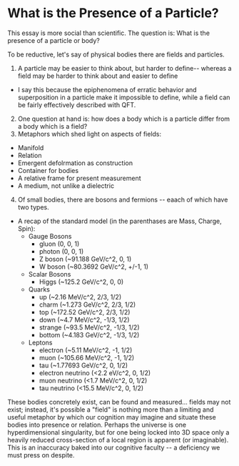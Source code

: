 # What is the Presence of a Particle?

This essay is more social than scientific. The question is: What is the presence of a particle or body?

To be reductive, let's say of physical bodies there are fields and particles.
1. A particle may be easier to think about, but harder to define-- whereas a field may be harder to think about and easier to define
  - I say this because the epiphenomena of erratic behavior and superposition in a particle make it impossible to define, while a field can be fairly effectively described with QFT.
2. One question at hand is: how does a body which is a particle differ from a body which is a field?
3. Metaphors which shed light on aspects of fields:
  - Manifold
  - Relation
  - Emergent defolrmation as construction
  - Container for bodies
  - A relative frame for present measurement
  - A medium, not unlike a dielectric
4. Of small bodies, there are bosons and fermions -- eaach of which have two types.
  - A recap of the standard model (in the parenthases are Mass, Charge, Spin):
    - Gauge Bosons
      - gluon (0, 0, 1)
      - photon (0, 0, 1)
      - Z boson (~91.188 GeV/c^2, 0, 1)
      - W boson (~80.3692 GeV/c^2, +/-1, 1)
    - Scalar Bosons
      - Higgs (~125.2 GeV/c^2, 0, 0)
    - Quarks
      - up (~2.16 MeV/c^2, 2/3, 1/2)
      - charm (~1.273 GeV/c^2, 2/3, 1/2)
      - top (~172.52 GeV/c^2, 2/3, 1/2)
      - down (~4.7 MeV/c^2, -1/3, 1/2)
      - strange (~93.5 MeV/c^2, -1/3, 1/2)
      - bottom (~4.183 GeV/c^2, -1/3, 1/2)
    - Leptons
      - electron (~5.11 MeV/c^2, -1, 1/2)
      - muon (~105.66 MeV/c^2, -1, 1/2)
      - tau (~1.77693 GeV/c^2, 0, 1/2)
      - electron neutrino (<2.2 eV/c^2, 0, 1/2)
      - muon neutrino (<1.7 MeV/c^2, 0, 1/2)
      - tau neutrino (<15.5 MeV/c^2, 0, 1/2)

These bodies concretely exist, can be found and measured... fields may not exist; instead, it's possible a "field" is nothing more than a limiting and useful metaphor by which our cognition may imagine and situate these bodies into presence or relation. Perhaps the universe is one hyperdimensional singularity, but for one being locked into 3D space only a heavily reduced cross-section of a local region is apparent (or imaginable). This is an inaccuracy baked into our cognitive faculty -- a deficiency we must press on despite.
